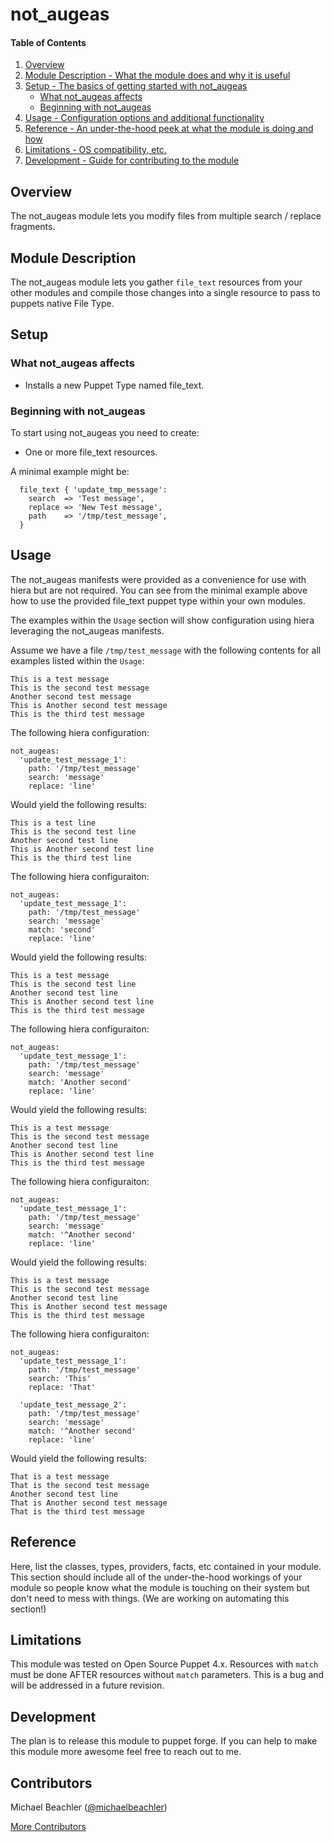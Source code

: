 # not_augeas

#### Table of Contents

1. [Overview](#overview)
2. [Module Description - What the module does and why it is useful](#module-description)
3. [Setup - The basics of getting started with not_augeas](#setup)
    * [What not_augeas affects](#what-not_augeas-affects)
    * [Beginning with not_augeas](#beginning-with-not_augeas)
4. [Usage - Configuration options and additional functionality](#usage)
5. [Reference - An under-the-hood peek at what the module is doing and how](#reference)
5. [Limitations - OS compatibility, etc.](#limitations)
6. [Development - Guide for contributing to the module](#development)

## Overview

The not_augeas module lets you modify files from multiple search / replace fragments.

## Module Description

The not_augeas module lets you gather `file_text` resources from your other modules
and compile those changes into a single resource to pass to puppets native
File Type.

## Setup

### What not_augeas affects

* Installs a new Puppet Type named file_text.

### Beginning with not_augeas

To start using not_augeas you need to create:
  * One or more file_text resources.

A minimal example might be:
~~~
  file_text { 'update_tmp_message':
    search  => 'Test message',
    replace => 'New Test message',
    path    => '/tmp/test_message',
  }
~~~


## Usage

The not_augeas manifests were provided as a convenience for use with hiera but
are not required.  You can see from the minimal example above how to use the
provided file_text puppet type within your own modules.

The examples within the `Usage` section will show configuration using hiera
leveraging the not_augeas manifests.

Assume we have a file `/tmp/test_message` with the following contents for
all examples listed within the `Usage`:
~~~
This is a test message
This is the second test message
Another second test message
This is Another second test message
This is the third test message
~~~

The following hiera configuration:
~~~
not_augeas:
  'update_test_message_1':
    path: '/tmp/test_message'
    search: 'message'
    replace: 'line'
~~~

Would yield the following results:
~~~
This is a test line
This is the second test line
Another second test line
This is Another second test line
This is the third test line
~~~

The following hiera configuraiton:
~~~
not_augeas:
  'update_test_message_1':
    path: '/tmp/test_message'
    search: 'message'
    match: 'second'
    replace: 'line'
~~~

Would yield the following results:
~~~
This is a test message
This is the second test line
Another second test line
This is Another second test line
This is the third test message
~~~

The following hiera configuraiton:
~~~
not_augeas:
  'update_test_message_1':
    path: '/tmp/test_message'
    search: 'message'
    match: 'Another second'
    replace: 'line'
~~~

Would yield the following results:
~~~
This is a test message
This is the second test message
Another second test line
This is Another second test line
This is the third test message
~~~

The following hiera configuraiton:
~~~
not_augeas:
  'update_test_message_1':
    path: '/tmp/test_message'
    search: 'message'
    match: '^Another second'
    replace: 'line'
~~~

Would yield the following results:
~~~
This is a test message
This is the second test message
Another second test line
This is Another second test message
This is the third test message
~~~

The following hiera configuraiton:
~~~
not_augeas:
  'update_test_message_1':
    path: '/tmp/test_message'
    search: 'This'
    replace: 'That'

  'update_test_message_2':
    path: '/tmp/test_message'
    search: 'message'
    match: '^Another second'
    replace: 'line'
~~~

Would yield the following results:
~~~
That is a test message
That is the second test message
Another second test line
That is Another second test message
That is the third test message
~~~

## Reference

Here, list the classes, types, providers, facts, etc contained in your module.
This section should include all of the under-the-hood workings of your module so
people know what the module is touching on their system but don't need to mess
with things. (We are working on automating this section!)

## Limitations

This module was tested on Open Source Puppet 4.x.
Resources with `match` must be done AFTER resources without `match` parameters.
This is a bug and will be addressed in a future revision.


## Development

The plan is to release this module to puppet forge.  If you can help to make
this module more awesome feel free to reach out to me.

## Contributors

Michael Beachler ([@michaelbeachler](http://twitter.com/michaelbeachler))

[More Contributors](https://github.com/michaelbeachler/not_augeas/graphs/contributors)
